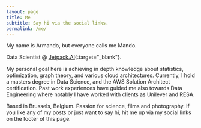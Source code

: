 ```yaml
---
layout: page
title: Me
subtitle: Say hi via the social links.
permalink: /me/
---
```


My name is Armando, but everyone calls me Mando.

Data Scientist @ [Jetpack.AI](https://jetpack.ai/){:target="_blank"}. 

My personal goal here is achieving in depth knowledge about statistics, optimization, graph theory, and various cloud architectures. Currently,
I hold a masters degree in Data Science, and the AWS Solution Architect certification. Past work experiences have guided me also towards
Data Engineering where notably I have worked with clients as Unilever and RESA. 

Based in Brussels, Belgium. Passion for science, films and photography. If you like any of my posts or just want to say hi,
hit me up via my social links on the footer of this page.
